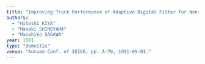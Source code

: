 ```yaml
---
title: "Improving Track Performance of Adaptive Digital Filter for Nonstationary Input Signals"
authors:
  - "Hitoshi KIYA"
  - "Masaki SHIMOYAMA"
  - "Masahiko SAGAWA"
year: 1991
type: "domestic"
venue: "Autumn Conf. of IEICE, pp. A-79, 1991-09-01."
---
```

